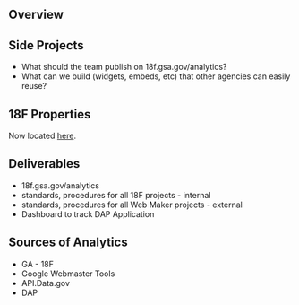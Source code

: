 
## Overview




## Side Projects
* What should the team publish on 18f.gsa.gov/analytics?
* What can we build (widgets, embeds, etc) that other agencies can easily reuse?

## 18F Properties

Now located [here](https://github.com/18F/analytics/blob/master/status.md).  


## Deliverables
* 18f.gsa.gov/analytics
* standards, procedures for all 18F projects - internal
* standards, procedures for all Web Maker projects - external
* Dashboard to track DAP Application

## Sources of Analytics
* GA - 18F
* Google Webmaster Tools
* API.Data.gov
* DAP
